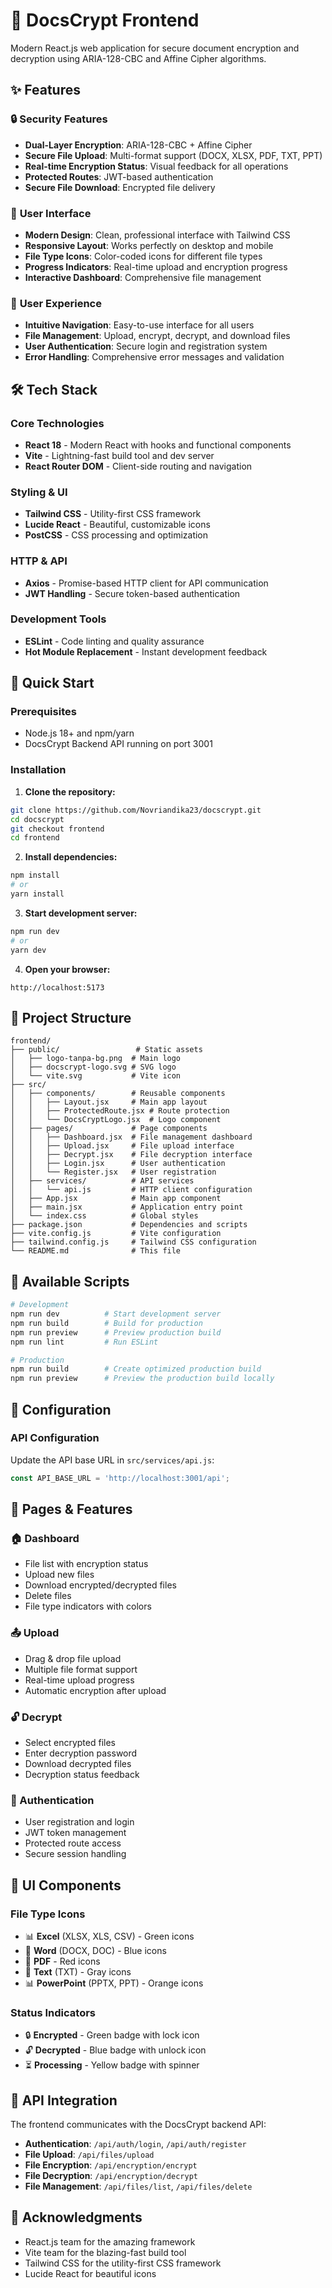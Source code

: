 # 🔐 DocsCrypt Frontend

Modern React.js web application for secure document encryption and decryption using ARIA-128-CBC and Affine Cipher algorithms.

## ✨ Features

### 🔒 **Security Features**
- **Dual-Layer Encryption**: ARIA-128-CBC + Affine Cipher
- **Secure File Upload**: Multi-format support (DOCX, XLSX, PDF, TXT, PPT)
- **Real-time Encryption Status**: Visual feedback for all operations
- **Protected Routes**: JWT-based authentication
- **Secure File Download**: Encrypted file delivery

### 🎨 **User Interface**
- **Modern Design**: Clean, professional interface with Tailwind CSS
- **Responsive Layout**: Works perfectly on desktop and mobile
- **File Type Icons**: Color-coded icons for different file types
- **Progress Indicators**: Real-time upload and encryption progress
- **Interactive Dashboard**: Comprehensive file management

### 📱 **User Experience**
- **Intuitive Navigation**: Easy-to-use interface for all users
- **File Management**: Upload, encrypt, decrypt, and download files
- **User Authentication**: Secure login and registration system
- **Error Handling**: Comprehensive error messages and validation

## 🛠️ Tech Stack

### **Core Technologies**
- **React 18** - Modern React with hooks and functional components
- **Vite** - Lightning-fast build tool and dev server
- **React Router DOM** - Client-side routing and navigation

### **Styling & UI**
- **Tailwind CSS** - Utility-first CSS framework
- **Lucide React** - Beautiful, customizable icons
- **PostCSS** - CSS processing and optimization

### **HTTP & API**
- **Axios** - Promise-based HTTP client for API communication
- **JWT Handling** - Secure token-based authentication

### **Development Tools**
- **ESLint** - Code linting and quality assurance
- **Hot Module Replacement** - Instant development feedback

## 🚀 Quick Start

### **Prerequisites**
- Node.js 18+ and npm/yarn
- DocsCrypt Backend API running on port 3001

### **Installation**

1. **Clone the repository:**
```bash
git clone https://github.com/Novriandika23/docscrypt.git
cd docscrypt
git checkout frontend
cd frontend
```

2. **Install dependencies:**
```bash
npm install
# or
yarn install
```

3. **Start development server:**
```bash
npm run dev
# or
yarn dev
```

4. **Open your browser:**
```
http://localhost:5173
```

## 📁 Project Structure

```
frontend/
├── public/                 # Static assets
│   ├── logo-tanpa-bg.png  # Main logo
│   ├── docscrypt-logo.svg # SVG logo
│   └── vite.svg           # Vite icon
├── src/
│   ├── components/        # Reusable components
│   │   ├── Layout.jsx     # Main app layout
│   │   ├── ProtectedRoute.jsx # Route protection
│   │   └── DocsCryptLogo.jsx  # Logo component
│   ├── pages/             # Page components
│   │   ├── Dashboard.jsx  # File management dashboard
│   │   ├── Upload.jsx     # File upload interface
│   │   ├── Decrypt.jsx    # File decryption interface
│   │   ├── Login.jsx      # User authentication
│   │   └── Register.jsx   # User registration
│   ├── services/          # API services
│   │   └── api.js         # HTTP client configuration
│   ├── App.jsx            # Main app component
│   ├── main.jsx           # Application entry point
│   └── index.css          # Global styles
├── package.json           # Dependencies and scripts
├── vite.config.js         # Vite configuration
├── tailwind.config.js     # Tailwind CSS configuration
└── README.md              # This file
```

## 🎯 Available Scripts

```bash
# Development
npm run dev          # Start development server
npm run build        # Build for production
npm run preview      # Preview production build
npm run lint         # Run ESLint

# Production
npm run build        # Create optimized production build
npm run preview      # Preview the production build locally
```

## 🔧 Configuration

### **API Configuration**
Update the API base URL in `src/services/api.js`:
```javascript
const API_BASE_URL = 'http://localhost:3001/api';
```

## 📱 Pages & Features

### **🏠 Dashboard**
- File list with encryption status
- Upload new files
- Download encrypted/decrypted files
- Delete files
- File type indicators with colors

### **📤 Upload**
- Drag & drop file upload
- Multiple file format support
- Real-time upload progress
- Automatic encryption after upload

### **🔓 Decrypt**
- Select encrypted files
- Enter decryption password
- Download decrypted files
- Decryption status feedback

### **🔐 Authentication**
- User registration and login
- JWT token management
- Protected route access
- Secure session handling

## 🎨 UI Components

### **File Type Icons**
- 📊 **Excel** (XLSX, XLS, CSV) - Green icons
- 📄 **Word** (DOCX, DOC) - Blue icons
- 📕 **PDF** - Red icons
- 📝 **Text** (TXT) - Gray icons
- 📊 **PowerPoint** (PPTX, PPT) - Orange icons

### **Status Indicators**
- 🔒 **Encrypted** - Green badge with lock icon
- 🔓 **Decrypted** - Blue badge with unlock icon
- ⏳ **Processing** - Yellow badge with spinner

## 🔗 API Integration

The frontend communicates with the DocsCrypt backend API:

- **Authentication**: `/api/auth/login`, `/api/auth/register`
- **File Upload**: `/api/files/upload`
- **File Encryption**: `/api/encryption/encrypt`
- **File Decryption**: `/api/encryption/decrypt`
- **File Management**: `/api/files/list`, `/api/files/delete`

## 🙏 Acknowledgments

- React.js team for the amazing framework
- Vite team for the blazing-fast build tool
- Tailwind CSS for the utility-first CSS framework
- Lucide React for beautiful icons
